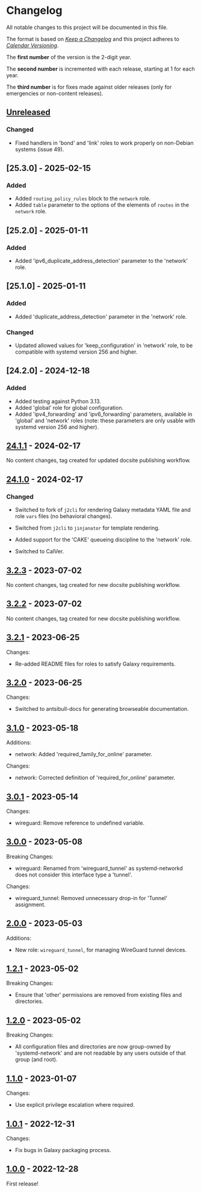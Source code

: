 # Changelog

All notable changes to this project will be documented in this file.

The format is based on [*Keep a
Changelog*](https://keepachangelog.com/en/1.0.0/) and this project
adheres to [*Calendar Versioning*](https://calver.org/).

The **first number** of the version is the 2-digit year.

The **second number** is incremented with each release, starting at 1
for each year.

The **third number** is for fixes made against older releases (only
for emergencies or non-content releases).

## [Unreleased]

### Changed

- Fixed handlers in 'bond' and 'link' roles to work properly on
  non-Debian systems (issue 49).

## [25.3.0] - 2025-02-15

### Added

- Added `routing_policy_rules` block to the `network` role.
- Added `table` parameter to the options of the elements of `routes` in
  the `network` role.

## [25.2.0] - 2025-01-11

### Added

- Added 'ipv6_duplicate_address_detection' parameter to the 'network' role.

## [25.1.0] - 2025-01-11

### Added

- Added 'duplicate_address_detection' parameter in the 'network' role.

### Changed

- Updated allowed values for 'keep_configuration' in 'network' role,
  to be compatible with systemd version 256 and higher.

## [24.2.0] - 2024-12-18

### Added

- Added testing against Python 3.13.
- Added 'global' role for global configuration.
- Added 'ipv4_forwarding' and 'ipv6_forwarding' parameters, available
  in 'global' and 'network' roles (note: these parameters are only
  usable with systemd version 256 and higher).

## [24.1.1] - 2024-02-17

No content changes, tag created for updated docsite publishing workflow.

## [24.1.0] - 2024-02-17

### Changed

- Switched to fork of `j2cli` for rendering Galaxy metadata YAML file
  and role `vars` files (no behavioral changes).

- Switched from `j2cli` to `jinjanator` for template rendering.

- Added support for the 'CAKE' queueing discipline to the 'network' role.

- Switched to CalVer.

## [3.2.3] - 2023-07-02

No content changes, tag created for new docsite publishing workflow.

## [3.2.2] - 2023-07-02

No content changes, tag created for new docsite publishing workflow.

## [3.2.1] - 2023-06-25

Changes:

* Re-added README files for roles to satisfy Galaxy requirements.

## [3.2.0] - 2023-06-25

Changes:

* Switched to antsibull-docs for generating browseable documentation.

## [3.1.0] - 2023-05-18

Additions:

* network: Added 'required_family_for_online' parameter.

Changes:

* network: Corrected definition of 'required_for_online' parameter.

## [3.0.1] - 2023-05-14

Changes:

* wireguard: Remove reference to undefined variable.

## [3.0.0] - 2023-05-08

Breaking Changes:

* wireguard: Renamed from 'wireguard_tunnel' as systemd-networkd does
  not consider this interface type a 'tunnel'.

Changes:

* wireguard_tunnel: Removed unnecessary drop-in for 'Tunnel' assignment.

## [2.0.0] - 2023-05-03

Additions:

* New role: `wireguard_tunnel`, for managing WireGuard tunnel devices.

## [1.2.1] - 2023-05-02

Breaking Changes:

* Ensure that 'other' permissions are removed from existing files and
  directories.

## [1.2.0] - 2023-05-02

Breaking Changes:

* All configuration files and directories are now group-owned by
  'systemd-network' and are not readable by any users outside of that
  group (and root).

## [1.1.0] - 2023-01-07

Changes:

* Use explicit privilege escalation where required.

## [1.0.1] - 2022-12-31

Changes:

* Fix bugs in Galaxy packaging process.

## [1.0.0] - 2022-12-28

First release!

[unreleased]: https://github.com/kpfleming/ansible-systemd-networkd/compare/24.1.1...HEAD
[24.1.1]: https://github.com/kpfleming/ansible-systemd-networkd/compare/24.1.0...24.1.1
[24.1.0]: https://github.com/kpfleming/ansible-systemd-networkd/compare/3.2.3...24.1.0
[3.2.3]: https://github.com/kpfleming/ansible-systemd-networkd/compare/3.2.2...3.2.3
[3.2.2]: https://github.com/kpfleming/ansible-systemd-networkd/compare/3.2.1...3.2.2
[3.2.1]: https://github.com/kpfleming/ansible-systemd-networkd/compare/3.2.0...3.2.1
[3.2.0]: https://github.com/kpfleming/ansible-systemd-networkd/compare/3.1.0...3.2.0
[3.1.0]: https://github.com/kpfleming/ansible-systemd-networkd/compare/3.0.1...3.1.0
[3.0.1]: https://github.com/kpfleming/ansible-systemd-networkd/compare/3.0.0...3.0.1
[3.0.0]: https://github.com/kpfleming/ansible-systemd-networkd/compare/2.0.0...3.0.0
[2.0.0]: https://github.com/kpfleming/ansible-systemd-networkd/compare/1.2.1...2.0.0
[1.2.1]: https://github.com/kpfleming/ansible-systemd-networkd/compare/1.2.0...1.2.1
[1.2.0]: https://github.com/kpfleming/ansible-systemd-networkd/compare/1.1.0...1.2.0
[1.1.0]: https://github.com/kpfleming/ansible-systemd-networkd/compare/1.0.1...1.1.0
[1.0.1]: https://github.com/kpfleming/ansible-systemd-networkd/compare/1.0.0...1.0.1
[1.0.0]: https://github.com/kpfleming/ansible-systemd-networkd/compare/4b825dc642cb6eb9a060e54bf8d69288fbee4904...1.0.0
